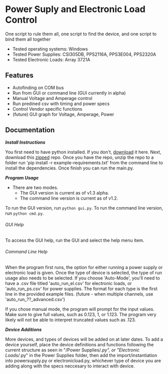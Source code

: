 # Power Suply and Electronic Load Control

One script to rule them all, one script to find the device, and one script to bind them all together

* Tested operating systems: Windows
* Tested Power Supplies: CSI305DB, PPS2116A, PPS3E004, PPS2320A
* Tested Electronic Loads: Array 3721A

## Features

* Autofinding on COM bus
* Run from GUI or command line (GUI currently in alpha)
* Manual Voltage and Amperage control
* Run predined csv with timing and power specs
* Control Vendor specific functions
* (future) GUI graph for Voltage, Amperage, Power

## Documentation
**_Install Instructions_**

You first need to have python installed. If you don't, [download](https://www.python.org/downloads/) it here. Next, download this [zipped](https://github.com/circuit-specialists/Power-Suply-and-Electronic-Load-Control/archive/master.zip) repo. Once you have the repo, unzip the repo to a folder run 'pip install -r example-requirements.txt' from the command line to install the dependencies. Once finish you can run the main.py.

**_Program Usage_**

* There are two modes. 
    * The GUI version is current as of v1.3 alpha.
    * The command line version is current as of v1.2.
    
To run the GUI version, run `python gui.py`. 
To run the command line version, run `python cmd.py`.

###### GUI Help
To access the GUI help, run the GUI and select the help menu item.

###### Command Line Help
When the program first runs, the option for either running a power supply or electronic load is given. Once the type of device is selected, the type of run usage also needs to be selected. If you choose 'Auto-Mode', you'll need to have a .csv file titled 'auto_run_el.csv' for electronic loads, or 'auto_run_ps.csv' for power supplies. The format for each type is the first line in the provided example files. (future - when multiple channels, use 'auto_run_??_advanced.csv')

If you chose manual mode, the program will prompt for the input values. Make sure to give full values, such as 0.123, 1, or 1.123. The program very likely will not be able to interpret truncated values such as .123.

**_Device Additions_**

More devices, and types of devices will be added on at later dates. To add a device yourself, place the device definitions and functions following the current structure as seen in "/Power Supplies/*.py", or "Electronic Loads/*.py" in the Power Supplies folder, then add the import/instantiation into powersupply.py or electronicload.py, whichever type of device you are adding along with the specs neccesary to interact with device.